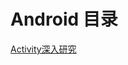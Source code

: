 # Android 目录

[Activity深入研究](https://github.com/maybehyc/huyc.github.io/tree/master/mybk/Android/Activity深入研究.md) <br>
